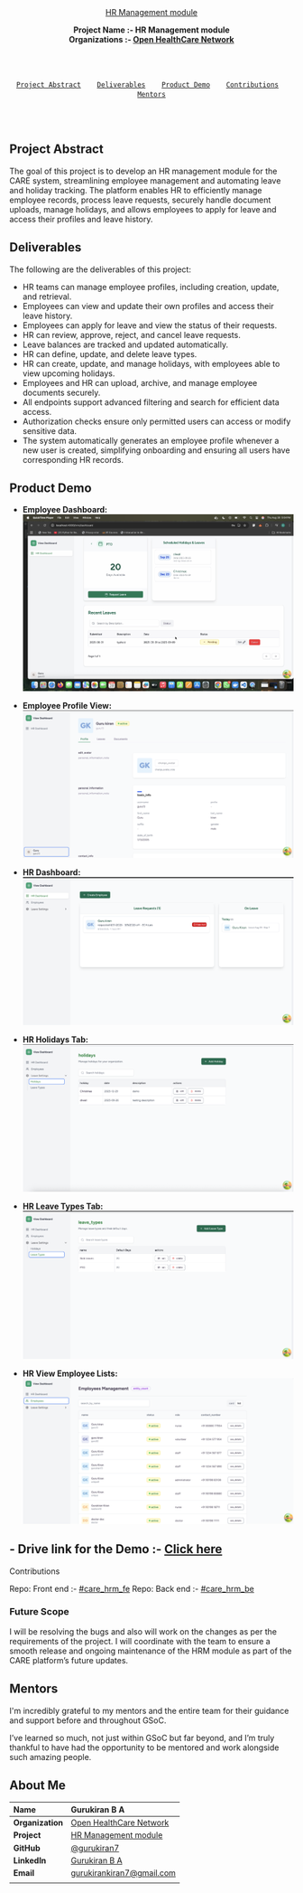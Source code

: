 <div align="center">
    <a href="https://summerofcode.withgoogle.com/programs/2025/projects/b3hFfKM4">HR Management module</a>
    <br>
    <b> 
        <p>
        Project Name  :- HR Management module<br>
        Organizations :- <a href="https://ohc.network/">Open HealthCare Network
</a>
        </p>
        </p>
    </b>
</div>

<br>
<br>

<p align="center">
<code> <a href="#-project-abstract">Project Abstract</a>&nbsp;&nbsp;&nbsp; <a href="#-deliverables">Deliverables</a>&nbsp;&nbsp;&nbsp; <a href="#-product-demo">Product Demo</a>&nbsp;&nbsp;&nbsp; <a href="#-contributions">Contributions</a>&nbsp;&nbsp;&nbsp; <a href="#-mentors">Mentors</a>
</code>
</p>

<br>
<br>

##  Project Abstract

The goal of this project is to develop an HR management module for the CARE system, streamlining employee management and automating leave and holiday tracking. The platform enables HR to efficiently manage employee records, process leave requests, securely handle document uploads, manage holidays, and allows employees to apply for leave and access their profiles and leave history.

##  Deliverables

The following are the deliverables of this project:

- HR teams can manage employee profiles, including creation, update, and retrieval.
- Employees can view and update their own profiles and access their leave history.
- Employees can apply for leave and view the status of their requests.
- HR can review, approve, reject, and cancel leave requests.
- Leave balances are tracked and updated automatically.
- HR can define, update, and delete leave types.
- HR can create, update, and manage holidays, with employees able to view upcoming holidays.
- Employees and HR can upload, archive, and manage employee documents securely.
- All endpoints support advanced filtering and search for efficient data access.
- Authorization checks ensure only permitted users can access or modify sensitive data.
- The system automatically generates an employee profile whenever a new user is created, simplifying onboarding and ensuring all users have corresponding HR records.

##  Product Demo

- **Employee Dashboard:**  
  <img src="./assests/Employee_Dashboard.png" alt="Employee Dashboard" />

- **Employee Profile View:**  
  <img src="./assests/EmployeeProfileView.png" alt="Employee Profile View" />

- **HR Dashboard:**  
  <img src="./assests/HR_Dashboard.png" alt="HR Dashboard" />

- **HR Holidays Tab:**  
  <img src="./assests/HR_HolidaysTab.png" alt="HR Holidays Tab" />

- **HR Leave Types Tab:**  
  <img src="./assests/HR_LeaveTypesTab.png" alt="HR Leave Types Tab" />

- **HR View Employee Lists:**  
  <img src="./assests/HR_view_EmployeeLists.png" alt="HR View Employee Lists" />

## - Drive link for the Demo :- <a href="https://drive.google.com/drive/folders/1oxtiXObGyiNg9YqrijMvqSfcwGzASyeb?usp=sharing" target="_blank"> Click here </a>


 Contributions

Repo: Front end :- [#care_hrm_fe](https://github.com/gurukiran7/care_hrm_fe)
Repo: Back end :- [#care_hrm_be](https://github.com/gurukiran7/care_hrm_be)

### Future Scope

I will be resolving the bugs and also will work on the changes as per the requirements of the project. I will coordinate with the team to ensure a smooth release and ongoing maintenance of the HRM module as part of the CARE platform’s future updates.

##  Mentors

I'm incredibly grateful to my mentors and the entire team for their guidance and support before and throughout GSoC.

I’ve learned so much, not just within GSoC but far beyond, and I’m truly thankful to have had the opportunity to be mentored and work alongside such amazing people.



## About Me

| **Name**      | Gurukiran  B A                                                                                                  |
| :--------------- | :---------------------------------------------------------------------------------------------------------- |
| **Organization** | [Open HealthCare Network](https://ohc.network/)                                                                         |
| **Project**      | [HR Management module](https://summerofcode.withgoogle.com/programs/2025/projects/b3hFfKM4) |
| **GitHub**       | [@gurukiran7](https://github.com/gurukiran7)                                                          |
| **LinkedIn**     | [Gurukiran B A](https://www.linkedin.com/in/gurukiran-b-a-2a090a27b/)                                              |        
| **Email**        | <a href="mailto:gurukirankiran7@gmail.com">gurukirankiran7@gmail.com</a>                                            |
                                                 |